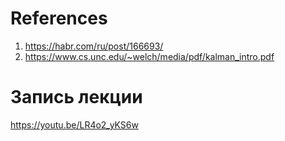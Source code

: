 # References
1. https://habr.com/ru/post/166693/
2. https://www.cs.unc.edu/~welch/media/pdf/kalman_intro.pdf

# Запись лекции
https://youtu.be/LR4o2_yKS6w
